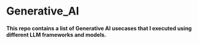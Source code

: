 # Generative_AI
#### This repo contains a list of Generative AI usecases that I executed using different LLM frameworks and models.
